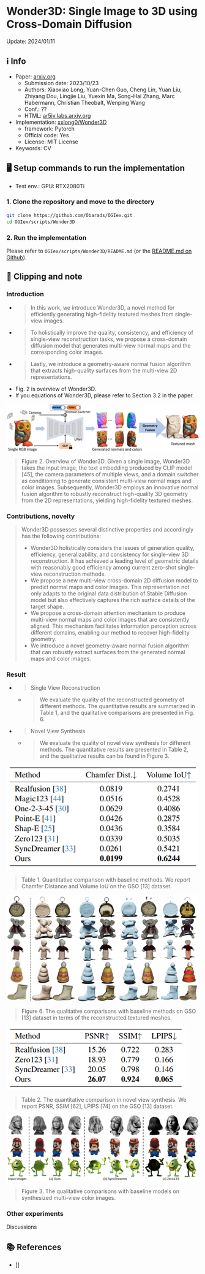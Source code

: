 # Wonder3D: Single Image to 3D using Cross-Domain Diffusion

Update: 2024/01/11

## ℹ️ Info
- Paper: [arxiv.org](https://arxiv.org/abs/2310.15008)
  - Submission date: 2023/10/23
  - Authors: Xiaoxiao Long, Yuan-Chen Guo, Cheng Lin, Yuan Liu, Zhiyang Dou, Lingjie Liu, Yuexin Ma, Song-Hai Zhang, Marc Habermann, Christian Theobalt, Wenping Wang
  - Conf.: ??
  - HTML: [ar5iv.labs.arxiv.org](https://ar5iv.labs.arxiv.org/html/2310.15008)
- Implementation: [xxlong0/Wonder3D](https://github.com/xxlong0/Wonder3D)
  - framework: Pytorch
  - Official code: Yes
  - License: MIT License
- Keywords: CV

## 🖥️ Setup commands to run the implementation
- Test env.: GPU: RTX2080Ti

### 1. Clone the repository and move to the directory
```bash
git clone https://github.com/Obarads/OGIex.git
cd OGIex/scripts/Wonder3D
```

### 2. Run the implementation 
Please refer to `OGIex/scripts/Wonder3D/README.md` (or the [README.md on Github](https://github.com/Obarads/OGIex/tree/main/scripts/Wonder3D/README.md)).

## 📝 Clipping and note
### Introduction
- > In this work, we introduce Wonder3D, a novel method for efficiently generating high-fidelity textured meshes from single-view images.
- > To holistically improve the quality, consistency, and efficiency of single-view reconstruction tasks, we propose a cross-domain diffusion model that generates multi-view normal maps and the corresponding color images.
- > Lastly, we introduce a geometry-aware normal fusion algorithm that extracts high-quality surfaces from the multi-view 2D representations.
- Fig. 2 is overview of Wonder3D.
- If you equations of Wonder3D, please refer to Section 3.2 in the paper.

![fig2](img/fig2.png)
> Figure 2. Overview of Wonder3D. Given a single image, Wonder3D takes the input image, the text embedding produced by CLIP model [45], the camera parameters of multiple views, and a domain switcher as conditioning to generate consistent multi-view normal maps and color images. Subsequently, Wonder3D employs an innovative normal fusion algorithm to robustly reconstruct high-quality 3D geometry from the 2D representations, yielding high-fidelity textured meshes.

### Contributions, novelty
> Wonder3D possesses several distinctive properties and accordingly has the following contributions:
> - Wonder3D holistically considers the issues of generation quality, efficiency, generalizability, and consistency for single-view 3D reconstruction. It has achieved a leading level of geometric details with reasonably good efficiency among current zero-shot single-view reconstruction methods.
> - We propose a new multi-view cross-domain 2D diffusion model to predict normal maps and color images. This representation not only adapts to the original data distribution of Stable Diffusion model but also effectively captures the rich surface details of the target shape.
> - We propose a cross-domain attention mechanism to produce multi-view normal maps and color images that are consistently aligned. This mechanism facilitates information perception across different domains, enabling our method to recover high-fidelity geometry.
> - We introduce a novel geometry-aware normal fusion algorithm that can robustly extract surfaces from the generated normal maps and color images.

### Result
- > Single View Reconstruction
  - > We evaluate the quality of the reconstructed geometry of different methods. The quantitative results are summarized in Table 1, and the qualitative comparisons are presented in Fig. 6.
- > Novel View Synthesis
  - > We evaluate the quality of novel view synthesis for different methods. The quantitative results are presented in Table 2, and the qualitative results can be found in Figure 3.

![tab1](img/tab1.png)
> Table 1. Quantitative comparison with baseline methods. We report Chamfer Distance and Volume IoU on the GSO [13] dataset.

![fig6](img/fig6.png)
> Figure 6. The qualitative comparisons with baseline methods on GSO [13] dataset in terms of the reconstructed textured meshes.

![tab2](img/tab2.png)
> Table 2. The quantitative comparison in novel view synthesis. We report PSNR, SSIM [62], LPIPS [74] on the GSO [13] dataset.

![fig3](img/fig3.png)
> Figure 3. The qualitative comparisons with baseline models on synthesized multi-view color images.

### Other experiments
Discussions

## 📚 References
- [] 


